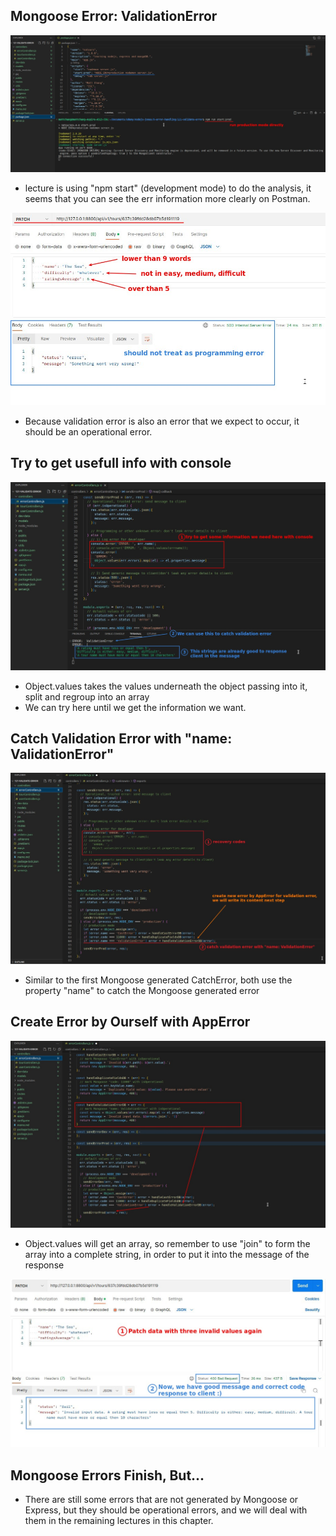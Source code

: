 ## **Mongoose Error: ValidationError**

![Alt run production mode directly](pic/01.jpg)

- lecture is using "npm start" (development mode) to do the analysis, it seems that you can see the err information more clearly on Postman.

![Alt patch with invalid values](pic/02.jpg)

- Because validation error is also an error that we expect to occur, it should be an operational error.

## **Try to get usefull info with console**

![Alt try to get usefull info with console](pic/03.jpg)

- Object.values takes the values underneath the object passing into it, split and regroup into an array
- We can try here until we get the information we want.

## **Catch Validation Error with "name: ValidationError"**

![Alt catch validation error with "name: ValidationError"](pic/04.jpg)

- Similar to the first Mongoose generated CatchError, both use the property "name" to catch the Mongoose generated error

## **Create Error by Ourself with AppError**

![Alt written contents of handleValidationErrorDB](pic/05.jpg)

- Object.values will get an array, so remember to use "join" to form the array into a complete string, in order to put it into the message of the response

![Alt final test](pic/06.jpg)

## **Mongoose Errors Finish, But...**

- There are still some errors that are not generated by Mongoose or Express, but they should be operational errors, and we will deal with them in the remaining lectures in this chapter.
